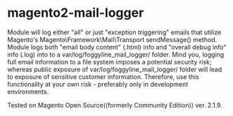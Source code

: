 # magento2-mail-logger

Module will log either "all" or just "exception triggering" emails that utilize Magento's Magento\Framework\Mail\Transport sendMessage() method. Module logs both "email body content" (.html) info and "overall debug info" info (.log) into to a var/log/foggyline_mail_logger/ folder. Mind you, logging full email information to a file system imposes a potential security risk; whereas public exposure of var/log/foggyline_mail_logger/ folder will lead to exposure of sensitive customer information. Therefore, use this functionality at your own risk - preferably only in development environments.

Tested on Magento Open Source((formerly Community Edition)) ver. 2.1.9.
